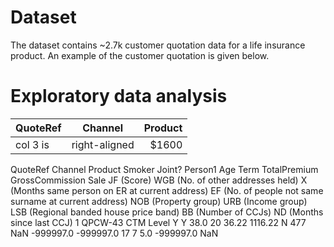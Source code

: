 # Dataset
The dataset contains ~2.7k customer quotation data for a life insurance product. An example of the customer quotation is given below. 


# Exploratory data analysis

| QuoteRef      | Channel       | Product|
| ------------- |:-------------:| -----:|
| col 3 is      | right-aligned | $1600 |


QuoteRef	Channel	Product	Smoker	Joint?	Person1 Age	Term	TotalPremium	GrossCommission	Sale	JF (Score)	WGB (No. of other addresses held)	X (Months same person on ER at current address)	EF (No. of people not same surname at current address)	NOB (Property group)	URB (Income group)	LSB (Regional banded house price band)	BB (Number of CCJs)	ND (Months since last CCJ)
1	QPCW-43	CTM	Level	Y	Y	38.0	20	36.22	1116.22	N	477	NaN	-999997.0	-999997.0	17	7	5.0	-999997.0	NaN
